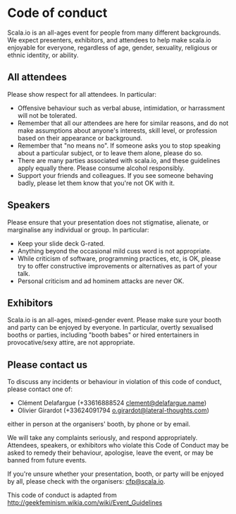 # Code of conduct

Scala.io is an all-ages event for people from many different backgrounds. We
expect presenters, exhibitors, and attendees to help make scala.io enjoyable
for everyone, regardless of age, gender, sexuality, religious or ethnic
identity, or ability.

## All attendees

Please show respect for all attendees. In particular:

- Offensive behaviour such as verbal abuse, intimidation, or harrassment will
  not be tolerated.
- Remember that all our attendees are here for similar reasons, and do not
  make assumptions about anyone's interests, skill level, or profession based
  on their appearance or background.
- Remember that "no means no". If someone asks you to stop speaking about a
  particular subject, or to leave them alone, please do so.
- There are many parties associated with scala.io, and these guidelines apply
  equally there. Please consume alcohol responsibly.
- Support your friends and colleagues. If you see someone behaving badly,
  please let them know that you're not OK with it.

## Speakers

Please ensure that your presentation does not stigmatise, alienate, or marginalise any individual or group. In particular:

- Keep your slide deck G-rated.
- Anything beyond the occasional mild cuss word is not appropriate.
- While criticism of software, programming practices, etc, is OK, please try
  to offer constructive improvements or alternatives as part of your talk.
- Personal criticism and ad hominem attacks are never OK. 

## Exhibitors

Scala.io is an all-ages, mixed-gender event. Please make sure your booth and
party can be enjoyed by everyone. In particular, overtly sexualised booths or
parties, including "booth babes" or hired entertainers in provocative/sexy
attire, are not appropriate.

## Please contact us

To discuss any incidents or behaviour in violation of this code of conduct,
please contact one of:

- Clément Delafargue (+33616888524 <clement@delafargue.name>)
- Olivier Girardot  (+33624091794 <o.girardot@lateral-thoughts.com>)

either in person at the organisers' booth, by phone or by email.

We will take any complaints seriously, and respond appropriately. Attendees,
speakers, or exhibitors who violate this Code of Conduct may be asked to
remedy their behaviour, apologise, leave the event, or may be banned from
future events.

If you're unsure whether your presentation, booth, or party will be enjoyed by
all, please check with the organisers: <cfp@scala.io>.

This code of conduct is adapted from <http://geekfeminism.wikia.com/wiki/Event_Guidelines>

